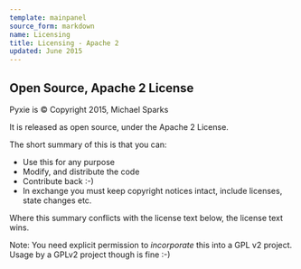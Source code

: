 ```yaml
---
template: mainpanel
source_form: markdown
name: Licensing
title: Licensing - Apache 2
updated: June 2015
---
```

## Open Source, Apache 2 License

Pyxie is &copy; Copyright 2015, Michael Sparks

It is released as open source, under the Apache 2 License.

The short summary of this is that you can:

* Use this for any purpose
* Modify, and distribute the code
* Contribute back :-)
* In exchange you must keep copyright notices intact, include licenses, state changes etc.

Where this summary conflicts with the license text below, the license text wins.

Note: You need explicit permission to *incorporate* this into a GPL v2 project.
Usage by a GPLv2 project though is fine :-)
